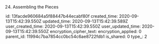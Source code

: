 24. Assembling the Pieces

id: 13facde960684a5f88447b44ecabf80f
created_time: 2020-09-13T15:42:39.550Z
updated_time: 2020-09-13T15:42:39.589Z
user_created_time: 2020-09-13T15:42:39.550Z
user_updated_time: 2020-09-13T15:42:39.550Z
encryption_cipher_text: 
encryption_applied: 0
parent_id: 11994c7ba7854cc0bc54c6ae8722fdb1
is_shared: 0
type_: 2